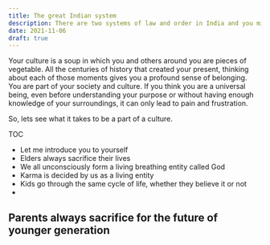 ```yaml
---
title: The great Indian system
description: There are two systems of law and order in India and you might be surprised to know about the old one
date: 2021-11-06
draft: true
---
```


Your culture is a soup in which you and others around you are pieces of vegetable.
All the centuries of history that created your present, thinking about each of those moments gives you a profound sense of belonging. You are part of your society and culture.
If you think you are a universal being, even before understanding your purpose or without having enough knowledge of your surroundings, it can only lead to pain and frustration.

So, lets see what it takes to be a part of a culture.

TOC
- Let me introduce you to yourself
- Elders always sacrifice their lives
- We all unconsciously form a living breathing entity called God
- Karma is decided by us as a living entity
- Kids go through the same cycle of life, whether they believe it or not
- 

## Parents always sacrifice for the future of younger generation

